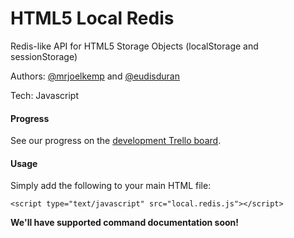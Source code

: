 HTML5 Local Redis
=================

Redis-like API for HTML5 Storage Objects (localStorage and sessionStorage)

Authors: [@mrjoelkemp](https://twitter.com/mrjoelkemp) and [@eudisduran](https://twitter.com/eudisduran)

Tech: Javascript

#### Progress

See our progress on the [development Trello board](http://bit.ly/NYgW7c).

#### Usage

Simply add the following to your main HTML file:

    <script type="text/javascript" src="local.redis.js"></script>


**We'll have supported command documentation soon!**